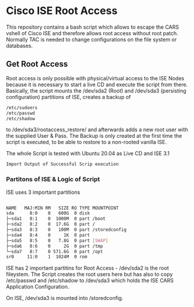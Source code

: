 # Cisco ISE Root Access

This repository contains a bash script which allows to escape the CARS vshell of Cisco ISE and therefore allows root access without root patch. Normally TAC is needed to change configurations on the file system or databases. 

## Get Root Access

Root access is only possible with physical/virtual access to the ISE Nodes because it is necessary to start a live CD and execute the script from there.
Basically, the script mounts the /dev/sda2 (Root) and /dev/sda3 (persisting configuration) partitions of ISE, creates a backup of 


  ```sh
/etc/sudoers 
/etc/passwd
/etc/shadow
```

to /dev/sda3/rootaccess_restore/ and afterwards adds a new root user with the supplied User & Pass. The Backup is only created at the first time the script is executed, to be able to restore to a non-rooted vanilla ISE.


The whole Script is tested with Ubuntu 20.04 as Live CD and ISE 3.1



  ```sh
Import Output of Successful Scrip execution 
```



### Partitons of ISE & Logic of Script

ISE uses 3 important partitions 

  ```sh

NAME   MAJ:MIN RM   SIZE RO TYPE MOUNTPOINT
sda      8:0    0   600G  0 disk
├─sda1   8:1    0  1000M  0 part /boot
├─sda2   8:2    0  17.6G  0 part /
├─sda3   8:3    0   100M  0 part /storedconfig
├─sda4   8:4    0     1K  0 part
├─sda5   8:5    0   7.8G  0 part [SWAP]
├─sda6   8:6    0     2G  0 part /tmp
└─sda7   8:7    0 571.6G  0 part /opt
sr0     11:0    1  1024M  0 rom

```

ISE has 2 important partitins for Root Access - /dev/sda2 is the root fileystem. The Script creates the root users here but has also to copy  /etc/passwd and /etc/shadow to /dev/sda3 which holds the ISE CARS Application Configuration.

On ISE, /dev/sda3 is mounted into /storedconfig.


